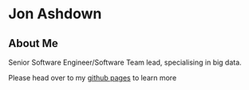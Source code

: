 # Jon Ashdown

## About Me
Senior Software Engineer/Software Team lead, specialising in big data. 

Please head over to my [github pages](https://jonashdown.github.io/) to learn more
